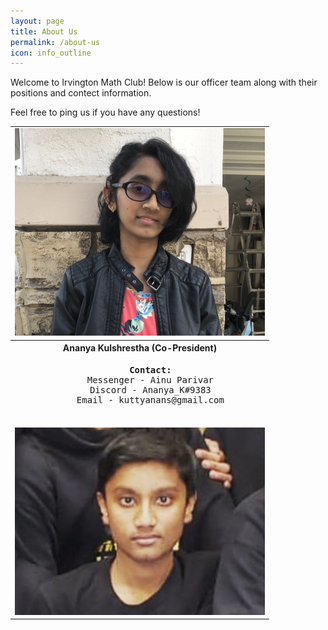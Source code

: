 ```yaml
---
layout: page
title: About Us
permalink: /about-us
icon: info_outline
---
```

Welcome to Irvington Math Club! Below is our officer team along with their positions and contect information.

Feel free to ping us if you have any questions!

<table cellpadding="0" cellspacing="15x" border="0" width="100%" align="center">
<tr align="center">
  <td >
    <img src="./assets/images/AnanyaHeadshotIMC.JPG" alt="Ananya Kulshrestha" width="400">
  </td>
</tr>
  <tr align="center"><th>Ananya Kulshrestha (Co-President)</th></tr>
  <tr align="center"><td>
    <pre>
    <b>Contact:</b>
    Messenger - Ainu Parivar
    Discord - Ananya_K#9383
    Email - kuttyanans@gmail.com
    </pre>
    </td></tr>
<tr align="center">
  <td >
    <img src="./assets/images/DhruvHeadshotIMC.jpeg" alt="Dhruv Gupta" width="400">
  </td>
</tr>
</table>


